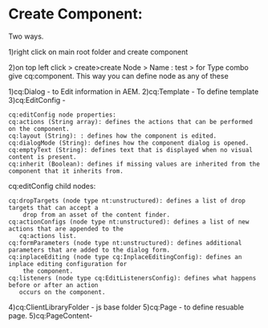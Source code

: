Create Component:
==================
Two ways.

1)right click on main root folder and create component

2)on top left click > create>create Node > Name : test > for Type combo give cq:component.
This way 
you can define node as  any of these

1)cq:Dialog - to Edit information in AEM.
2)cq:Template - To define template
3)cq:EditConfig -
  
    cq:editConfig node properties:
    cq:actions (String array): defines the actions that can be performed on the component.
    cq:layout (String): : defines how the component is edited.
    cq:dialogMode (String): defines how the component dialog is opened.
    cq:emptyText (String): defines text that is displayed when no visual content is present.
    cq:inherit (Boolean): defines if missing values are inherited from the component that it inherits from.

cq:editConfig child nodes:

    cq:dropTargets (node type nt:unstructured): defines a list of drop targets that can accept a
        drop from an asset of the content finder.
    cq:actionConfigs (node type nt:unstructured): defines a list of new actions that are appended to the
       cq:actions list.
    cq:formParameters (node type nt:unstructured): defines additional parameters that are added to the dialog form.
    cq:inplaceEditing (node type cq:InplaceEditingConfig): defines an inplace editing configuration for 
        the component.
    cq:listeners (node type cq:EditListenersConfig): defines what happens before or after an action 
       occurs on the component.
    
    
4)cq:ClientLibraryFolder - js base folder
5)cq:Page - to define resuable page.
5)cq:PageContent-
